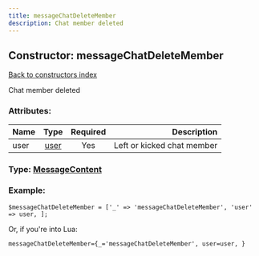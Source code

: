 ```yaml
---
title: messageChatDeleteMember
description: Chat member deleted
---
```

## Constructor: messageChatDeleteMember  
[Back to constructors index](index.md)



Chat member deleted

### Attributes:

| Name     |    Type       | Required | Description |
|----------|:-------------:|:--------:|------------:|
|user|[user](../types/user.md) | Yes|Left or kicked chat member|



### Type: [MessageContent](../types/MessageContent.md)


### Example:

```
$messageChatDeleteMember = ['_' => 'messageChatDeleteMember', 'user' => user, ];
```  

Or, if you're into Lua:  


```
messageChatDeleteMember={_='messageChatDeleteMember', user=user, }

```


